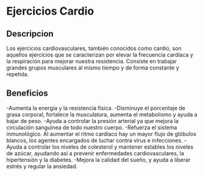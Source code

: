 # Ejercicios Cardio

## Descripcion

Los ejercicios cardiovasculares, también conocidos como cardio, son aquellos ejercicios que se caracterizan por elevar la frecuencia cardíaca y la respiración para mejorar nuestra resistencia. Consiste en trabajar grandes grupos musculares al mismo tiempo y de forma constante y repetida.

## Beneficios

-Aumenta la energía y la resistencia física.
-Disminuye el porcentaje de grasa corporal, fortalece la musculatura, aumenta el metabolismo y ayuda a bajar de peso.
-Ayuda a controlar la presión arterial ya que mejora la circulación sanguínea de todo nuestro cuerpo.
-Refuerza el sistema inmunológico. Al aumentar el ritmo cardíaco hay un mayor flujo de glóbulos blancos, los agentes encargados de luchar contra virus e infecciones.
-Ayuda a controlar los niveles de colesterol y mantener estables los niveles de azúcar, ayudando así a prevenir enfermedades cardiovasculares, la hipertensión y la diabetes.
-Mejora la calidad del sueño, y ayuda a liberar estrés y regular la ansiedad.

